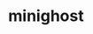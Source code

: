 ---
title: "minighost"
layout: cache
categories: [package, v0.20.3]
meta: {"versions": ["1.0.1"], "compilers": ["gcc@=7.3.1"], "oss": ["amzn2"], "platforms": ["linux"], "targets": ["aarch64", "neoverse_n1", "x86_64_v3"], "stacks": ["aws-ahug", "aws-ahug-aarch64", "root"], "num_specs": 3, "num_specs_by_stack": {"root": 3, "aws-ahug-aarch64": 2, "aws-ahug": 1}}
spec_details: [{"hash": "6d6wcncjky2fz6crbxbpiygdrm7rvwfm", "compiler": "gcc@=7.3.1", "versions": ["1.0.1"], "os": "amzn2", "platform": "linux", "target": "aarch64", "variants": ["build_system=makefile", "+mpi"], "stacks": ["root", "aws-ahug-aarch64"], "size": "-", "tarball": "https://binaries.spack.io/releases/v0.20.3/build_cache/linux-amzn2-aarch64/gcc-7.3.1/minighost-1.0.1/linux-amzn2-aarch64-gcc-7.3.1-minighost-1.0.1-6d6wcncjky2fz6crbxbpiygdrm7rvwfm.spack"}, {"hash": "tdoi3asa5cakk3jq2buwqackv3usfyl5", "compiler": "gcc@=7.3.1", "versions": ["1.0.1"], "os": "amzn2", "platform": "linux", "target": "neoverse_n1", "variants": ["build_system=makefile", "+mpi"], "stacks": ["root", "aws-ahug-aarch64"], "size": "-", "tarball": "https://binaries.spack.io/releases/v0.20.3/build_cache/linux-amzn2-neoverse_n1/gcc-7.3.1/minighost-1.0.1/linux-amzn2-neoverse_n1-gcc-7.3.1-minighost-1.0.1-tdoi3asa5cakk3jq2buwqackv3usfyl5.spack"}, {"hash": "pv4qxwrk5xrbapb2c6q7vtrveeaeoomk", "compiler": "gcc@=7.3.1", "versions": ["1.0.1"], "os": "amzn2", "platform": "linux", "target": "x86_64_v3", "variants": ["build_system=makefile", "+mpi"], "stacks": ["aws-ahug", "root"], "size": "-", "tarball": "https://binaries.spack.io/releases/v0.20.3/build_cache/linux-amzn2-x86_64_v3/gcc-7.3.1/minighost-1.0.1/linux-amzn2-x86_64_v3-gcc-7.3.1-minighost-1.0.1-pv4qxwrk5xrbapb2c6q7vtrveeaeoomk.spack"}]
---
